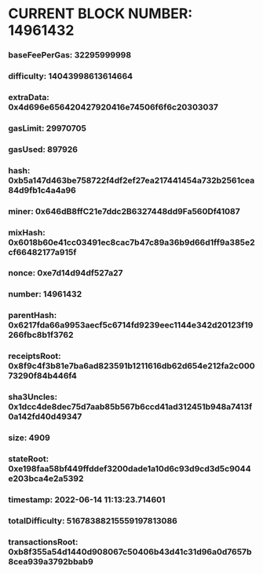 # CURRENT BLOCK NUMBER: 14961432

### baseFeePerGas: 32295999998
### difficulty: 14043998613614664
### extraData: 0x4d696e656420427920416e74506f6f6c20303037
### gasLimit: 29970705
### gasUsed: 897926
### hash: 0xb5a147d463be758722f4df2ef27ea217441454a732b2561cea84d9fb1c4a4a96
### miner: 0x646dB8ffC21e7ddc2B6327448dd9Fa560Df41087
### mixHash: 0x6018b60e41cc03491ec8cac7b47c89a36b9d66d1ff9a385e2cf66482177a915f
### nonce: 0xe7d14d94df527a27
### number: 14961432
### parentHash: 0x6217fda66a9953aecf5c6714fd9239eec1144e342d20123f19266fbc8b1f3762
### receiptsRoot: 0x8f9c4f3b81e7ba6ad823591b1211616db62d654e212fa2c00073290f84b446f4
### sha3Uncles: 0x1dcc4de8dec75d7aab85b567b6ccd41ad312451b948a7413f0a142fd40d49347
### size: 4909
### stateRoot: 0xe198faa58bf449ffddef3200dade1a10d6c93d9cd3d5c9044e203bca4e2a5392
### timestamp: 2022-06-14 11:13:23.714601
### totalDifficulty: 51678388215559197813086
### transactionsRoot: 0xb8f355a54d1440d908067c50406b43d41c31d96a0d7657b8cea939a3792bbab9
